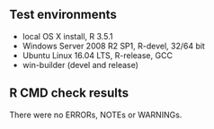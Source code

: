 ## Test environments
* local OS X install, R 3.5.1
* Windows Server 2008 R2 SP1, R-devel, 32/64 bit
* Ubuntu Linux 16.04 LTS, R-release, GCC
* win-builder (devel and release)

## R CMD check results
There were no ERRORs, NOTEs or WARNINGs.
